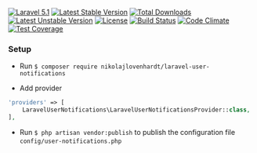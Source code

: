 [![Laravel 5.1](https://img.shields.io/badge/Laravel-5.1-orange.svg?style=flat-square)](http://laravel.com) [![Latest Stable Version](https://poser.pugx.org/nikolajlovenhardt/laravel-user-notifications/v/stable)](https://packagist.org/packages/nikolajlovenhardt/laravel-user-notifications) [![Total Downloads](https://poser.pugx.org/nikolajlovenhardt/laravel-user-notifications/downloads)](https://packagist.org/packages/nikolajlovenhardt/laravel-user-notifications) [![Latest Unstable Version](https://poser.pugx.org/nikolajlovenhardt/laravel-user-notifications/v/unstable)](https://packagist.org/packages/nikolajlovenhardt/laravel-user-notifications) [![License](https://poser.pugx.org/nikolajlovenhardt/laravel-user-notifications/license)](https://packagist.org/packages/nikolajlovenhardt/laravel-user-notifications) [![Build Status](https://travis-ci.org/nikolajlovenhardt/laravel-user-notifications.svg?branch=master)](https://travis-ci.org/nikolajlovenhardt/laravel-user-notifications) [![Code Climate](https://codeclimate.com/github/nikolajlovenhardt/laravel-user-notifications/badges/gpa.svg)](https://codeclimate.com/github/nikolajlovenhardt/laravel-user-notifications) [![Test Coverage](https://codeclimate.com/github/nikolajlovenhardt/laravel-user-notifications/badges/coverage.svg)](https://codeclimate.com/github/nikolajlovenhardt/laravel-user-notifications/coverage)

### Setup
- Run `$ composer require nikolajlovenhardt/laravel-user-notifications`

- Add provider
```php
'providers' => [
    LaravelUserNotifications\LaravelUserNotificationsProvider::class,
],
```

- Run `$ php artisan vendor:publish` to publish the configuration file `config/user-notifications.php`